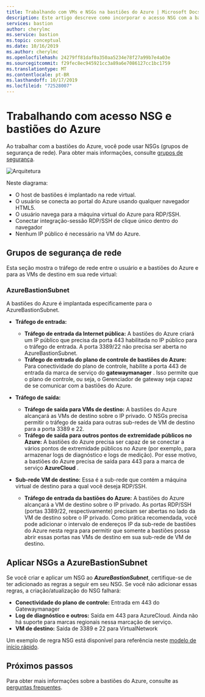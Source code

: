```yaml
---
title: Trabalhando com VMs e NSGs na bastiões do Azure | Microsoft Docs
description: Este artigo descreve como incorporar o acesso NSG com a bastiões do Azure
services: bastion
author: cherylmc
ms.service: bastion
ms.topic: conceptual
ms.date: 10/16/2019
ms.author: cherylmc
ms.openlocfilehash: 24279ff81daf0a350aa5234e78f27a99b7e4a03e
ms.sourcegitcommit: f29fec8ec945921cc3a89a6e7086127cc1bc1759
ms.translationtype: MT
ms.contentlocale: pt-BR
ms.lasthandoff: 10/17/2019
ms.locfileid: "72528007"
---
```

# <a name="working-with-nsg-access-and-azure-bastion"></a>Trabalhando com acesso NSG e bastiões do Azure

Ao trabalhar com a bastiões do Azure, você pode usar NSGs (grupos de segurança de rede). Para obter mais informações, consulte [grupos de segurança](../virtual-network/security-overview.md). 

![Arquitetura](./media/bastion-nsg/nsg-architecture.png)

Neste diagrama:

* O host de bastiões é implantado na rede virtual.
* O usuário se conecta ao portal do Azure usando qualquer navegador HTML5.
* O usuário navega para a máquina virtual do Azure para RDP/SSH.
* Conectar integração-sessão RDP/SSH de clique único dentro do navegador
* Nenhum IP público é necessário na VM do Azure.

## <a name="nsg"></a>Grupos de segurança de rede

Esta seção mostra o tráfego de rede entre o usuário e a bastiões do Azure e para as VMs de destino em sua rede virtual:

### <a name="azurebastionsubnet"></a>AzureBastionSubnet

A bastiões do Azure é implantada especificamente para o AzureBastionSubnet.

* **Tráfego de entrada:**

   * **Tráfego de entrada da Internet pública:** A bastiões do Azure criará um IP público que precisa da porta 443 habilitada no IP público para o tráfego de entrada. A porta 3389/22 não precisa ser aberta no AzureBastionSubnet.
   * **Tráfego de entrada do plano de controle de bastiões do Azure:** Para conectividade do plano de controle, habilite a porta 443 de entrada da marca de serviço do **gatewaymanager** . Isso permite que o plano de controle, ou seja, o Gerenciador de gateway seja capaz de se comunicar com a bastiões do Azure.

* **Tráfego de saída:**

   * **Tráfego de saída para VMs de destino:** A bastiões do Azure alcançará as VMs de destino sobre o IP privado. O NSGs precisa permitir o tráfego de saída para outras sub-redes de VM de destino para a porta 3389 e 22.
   * **Tráfego de saída para outros pontos de extremidade públicos no Azure:** A bastiões do Azure precisa ser capaz de se conectar a vários pontos de extremidade públicos no Azure (por exemplo, para armazenar logs de diagnóstico e logs de medição). Por esse motivo, a bastiões do Azure precisa de saída para 443 para a marca de serviço **AzureCloud** .

* **Sub-rede VM de destino:** Essa é a sub-rede que contém a máquina virtual de destino para a qual você deseja RDP/SSH.

   * **Tráfego de entrada da bastiões do Azure:** A bastiões do Azure alcançará a VM de destino sobre o IP privado. As portas RDP/SSH (portas 3389/22, respectivamente) precisam ser abertas no lado da VM de destino sobre o IP privado. Como prática recomendada, você pode adicionar o intervalo de endereços IP da sub-rede de bastiões do Azure nesta regra para permitir que somente a bastiões possa abrir essas portas nas VMs de destino em sua sub-rede de VM de destino.

## <a name="apply"></a>Aplicar NSGs a AzureBastionSubnet

Se você criar e aplicar um NSG ao ***AzureBastionSubnet***, certifique-se de ter adicionado as regras a seguir em seu NSG. Se você não adicionar essas regras, a criação/atualização do NSG falhará:

* **Conectividade do plano de controle:** Entrada em 443 do Gatewaymanager
* **Log de diagnóstico e outros:** Saída em 443 para AzureCloud. Ainda não há suporte para marcas regionais nessa marcação de serviço.
* **VM de destino:** Saída de 3389 e 22 para VirtualNetwork

Um exemplo de regra NSG está disponível para referência neste [modelo de início rápido](https://github.com/Azure/azure-quickstart-templates/tree/master/101-azure-bastion).

## <a name="next-steps"></a>Próximos passos

Para obter mais informações sobre a bastiões do Azure, consulte as [perguntas frequentes](bastion-faq.md).